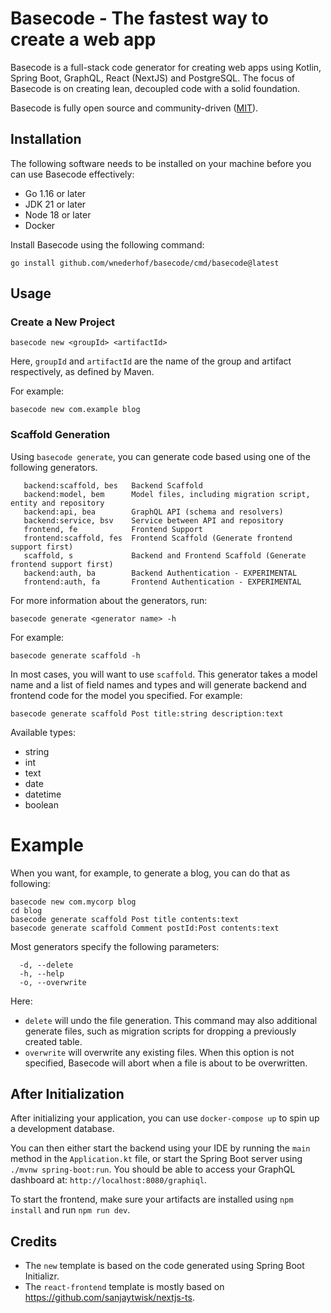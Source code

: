 # Basecode - The fastest way to create a web app

Basecode is a full-stack code generator for creating web apps using Kotlin, Spring Boot, GraphQL, React (NextJS) and
PostgreSQL. The focus of Basecode is on creating lean, decoupled code with a solid foundation.

Basecode is fully open source and community-driven ([MIT](LICENSE.md)).

## Installation
The following software needs to be installed on your machine before you can use Basecode effectively:

- Go 1.16 or later
- JDK 21 or later
- Node 18 or later
- Docker

Install Basecode using the following command:
```shell
go install github.com/wnederhof/basecode/cmd/basecode@latest
```

## Usage
### Create a New Project
```
basecode new <groupId> <artifactId>
```
Here, `groupId` and `artifactId` are the name of the group and artifact respectively, as defined by Maven.

For example:
```
basecode new com.example blog
```

### Scaffold Generation
Using `basecode generate`, you can generate code based using one of the following generators.
```
   backend:scaffold, bes   Backend Scaffold
   backend:model, bem      Model files, including migration script, entity and repository
   backend:api, bea        GraphQL API (schema and resolvers)
   backend:service, bsv    Service between API and repository
   frontend, fe            Frontend Support
   frontend:scaffold, fes  Frontend Scaffold (Generate frontend support first)
   scaffold, s             Backend and Frontend Scaffold (Generate frontend support first)
   backend:auth, ba        Backend Authentication - EXPERIMENTAL
   frontend:auth, fa       Frontend Authentication - EXPERIMENTAL
```
For more information about the generators, run:
```
basecode generate <generator name> -h
```
For example:
```
basecode generate scaffold -h
```
In most cases, you will want to use `scaffold`. This generator takes a model name and a list of field names and types and will generate backend and frontend code for the model you specified. For example:
```
basecode generate scaffold Post title:string description:text
```
Available types:
- string
- int 
- text
- date
- datetime
- boolean

# Example
When you want, for example, to generate a blog, you can do that as following:
```
basecode new com.mycorp blog
cd blog
basecode generate scaffold Post title contents:text
basecode generate scaffold Comment postId:Post contents:text
```
Most generators specify the following parameters:
```
  -d, --delete
  -h, --help
  -o, --overwrite
```
Here:
- `delete` will undo the file generation. This command may also additional generate files, such as migration scripts for dropping a previously created table.
- `overwrite` will overwrite any existing files. When this option is not specified, Basecode will abort when a file is about to be overwritten.

## After Initialization
After initializing your application, you can use `docker-compose up` to spin up a development database.

You can then either start the backend using your IDE by running the `main` method in the `Application.kt` file, or start the Spring Boot server using `./mvnw spring-boot:run`. You should be able to access your GraphQL dashboard at: `http://localhost:8080/graphiql`.

To start the frontend, make sure your artifacts are installed using `npm install` and run `npm run dev`.

## Credits
- The `new` template is based on the code generated using Spring Boot Initializr.
- The `react-frontend` template is mostly based on https://github.com/sanjaytwisk/nextjs-ts.
